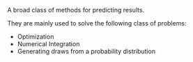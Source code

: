A broad class of methods for predicting results.

They are mainly used to solve the following class of problems:
- Optimization
- Numerical Integration
- Generating draws from a probability distribution